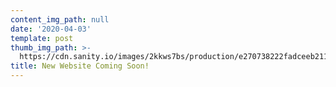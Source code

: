 ```yaml
---
content_img_path: null
date: '2020-04-03'
template: post
thumb_img_path: >-
  https://cdn.sanity.io/images/2kkws7bs/production/e270738222fadceeb211ca914962179e54332297-350x293.jpg
title: New Website Coming Soon!
---
```

